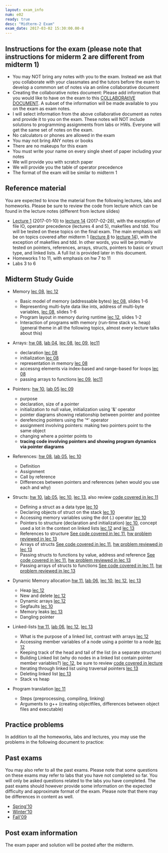 ```yaml
---
layout: exam_info
num: e02
ready: true
desc: "Midterm-2 Exam"
exam_date: 2017-03-02 15:30:00.00-8
---
```


## Instructions for the exam (please note that instructions for miderm 2 are different from midterm 1)

* You may NOT bring any notes with you to the exam. Instead we ask that you collaborate with your classmates and the tutors before the exam to develop a commmon set of notes via an online collaborative document
* Creating the collaborative notes document: Please add information that you would like to have on the exam to this [COLLABORAtIVE DOCUMENT](https://docs.google.com/document/d/1ctpQAlAiTz5L8m8m9ibGlQG9Jcir4xmIUFiknvRR0wk/edit?usp=sharing). A subset of the information will be made available to you on the exam as exam notes.
* I will select information from the above collaborative document as notes and provide it to you on the exam. These notes will NOT include solutions to programming assignments from labs or HWs. Everyone will get the same set of notes on the exam.  
* No calculators or phones are allowed in the exam 
* You may not bring ANY notes or books 
* There are no makeups for this exam 
* You must write your name on every single sheet of paper including your notes
* We will provide you with scratch paper
* We will provide you the table of operator precedence
* The format of the exam will be similar to midterm 1


## Reference material
You are expected to know the material from the following lectures, labs and homeworks. Please be sure to review the code from lecture which can be found in the lecture notes (different from lecture slides)

* [Lecture 1](https://ucsb-cs16-wi17.github.io/lectures/lect01/) (2017-01-10) to [lecture 14](https://ucsb-cs16-wi17.github.io/lectures/lect14/) (2017-02-28), with the exception of file IO, operator precedence (lectures 4 and 5), makefiles and tdd. You will be tested on these topics on the final exam. The main emphasis will be on topics covered after midterm 1 ([lecture 8](https://ucsb-cs16-wi17.github.io/lectures/lect08/) to [lecture 14](https://ucsb-cs16-wi17.github.io/lectures/lect14/)), with the exception of makefiles and tdd. In other words, you will be primarily tested on pointers, references, arrays, structs, pointers to basic or struct type, and linked lists. A full list is provided later in this document.
* Homeworks 1 to 11, with emphasis on hw 7 to 11
* Labs 3 to 6 


## Midterm Study Guide

* Memory [lec 08](/lectures/lect08/), [lec 12](/lectures/lect12/)
    * Basic model of memory (addressable bytes) [lec 08](/lectures/lect08/), slides 1-6
    * Representing multi-byte data like ints, address of multi-byte variables, [lec 08](/lectures/lect08/), slides 1-6
    * Program layout in memory during runtime [lec 12](/lectures/lect12/), slides 1-2
    * Interaction of programs with memory (run-time stack vs. heap) (general theme in all the following topics, almost every lecture talks about this)


* Arrays: [hw 08](/hwk/h08/),  [lab 04](/lab/lab04/), [lec 08](/lectures/lect08/), [lec 09](/lectures/lect09/), [lec11](/lectures/lect11/)
    * declaration [lec 08](/lectures/lect08/)
    * initialization [lec 08](/lectures/lect08/)
    * representation in memory [lec 08](/lectures/lect08/)
    * accessng elements via index-based and range-based for loops [lec 08](/lectures/lect08/) 
    * passing arrays to functions [lec 09](/lectures/lect09/), [lec11](/lectures/lect11/)

* Pointers: [hw 10](/hwk/h10/),  [lab 05](/lab/lab05/) [lec 09](/lectures/lect09/)
    * purpose
    * declaration, size of a pointer
    * initialization to null value, initialization using '&' operator
    * pointer diagrams showing relationship between pointer and pointee
    * derefencing pointers using the '*' operator
    * assignment involving pointers: making two pointers point to the same object
    * changing where a pointer points to
    * **tracing code involving pointers and showing program dynamics via pointer diagrams** 

* References: [hw 08](/hwk/h08/), [lab 05](/lab/lab05/), [lec 10](/lectures/lect10/)
    * Definition
    * Assignment
    * Call by reference
    * Differences between pointers and references (when would you use each and why) 

* Structs: [hw 10](/hwk/h10/), [lab 05](/lab/lab05/), [lec 10](/lectures/lect10/), [lec 13](/lectures/lect13/), also review [code covered in lec 11](https://github.com/ucsb-cs16-wi17/lecture-02-16)
    * Defining a struct as a data type [lec 10](/lectures/lect10/)
    * Declaring objects of struct on the stack [lec 10](/lectures/lect10/)
    * Accessing memory variables using the dot (.) operator [lec 10](/lectures/lect10/)
    * Pointers to structure (declaration and initialization) [lec 10](/lectures/lect10/), concept used a lot in the context on linked lists [lec 12](/lectures/lect12/) and [lec 13](/lectures/lect13/)
    * References to structure [See code covered in lec 11](https://github.com/ucsb-cs16-wi17/lecture-02-16), [hw problem reviewed in lec 13](/lectures/lect13/)
    * Arrays of structs [See code covered in lec 11](https://github.com/ucsb-cs16-wi17/lecture-02-16), [hw problem reviewed in lec 13](/lectures/lect13/)
    * Passing structs to functions by value, address and reference [See code covered in lec 11](https://github.com/ucsb-cs16-wi17/lecture-02-16), [hw problem reviewed in lec 13](/lectures/lect13/)
    * Passing arrays of structs to functions [See code covered in lec 11](https://github.com/ucsb-cs16-wi17/lecture-02-16), [hw problem reviewed in lec 13](/lectures/lect13/)

* Dynamic Memory allocation [hw 11](/hwk/h11/), [lab 06](/lab/lab06/), [lec 10](/lectures/lect10/), [lec 12](/lectures/lect12/), [lec 13](/lectures/lect13/)
    * Heap [lec 12](/lectures/lect12/)
    * New and delete [lec 12](/lectures/lect12/)
    * Dynamic arrays [lec 12](/lectures/lect12/)
    * Segfaults [lec 10](/lectures/lect10/)
    * Memory leaks [lec 13](/lectures/lect13/)
    * Dangling pointer

* Linked-lists [hw 11](/hwk/h11/), [lab 06](/lab/lab06/), [lec 12](/lectures/lect12/), [lec 13](/lectures/lect13/)
    * What is the purpose of a linked list, contrast with arrays [lec 12](/lectures/lect12/)
    * Accessing member variables of a node using a pointer to a node [lec 12](/lectures/lect12/)
    * Keeping track of the head and tail of the list (in a separate structure)
    * Building Linked list (why do nodes in a linked list contain pointer member variables?) [lec 12](/lectures/lect12/), be sure to review [code covered in lecture](https://github.com/ucsb-cs16-wi17/lecture-02-21)
    * Iterating through linked list using traversal pointers [lec 13](/lectures/lect13/)
    * Deleting linked list [lec 13](/lectures/lect13/)
    * Stack vs heap 
   

* Program translation [lec 11](/lectures/lect11/)
    * Steps (preprocessing, compiling, linking)
    * Arguments to g++ (creating objectfiles, differences between object files and executable)


## Practice problems
In addition to all the homeworks, labs and lectures, you may use the problems in the following document to practice:


## Past exams
You may also refer to all the past exams. Please note that some questions on these exams may refer to labs that you have not completed so far. You will only be asked questions related to the labs you have completed. The past exams should however provide some information on the expected difficulty and approximate format of the exam. Please note that there may be differences in content as well.

* [Spring'10](http://www.cs.ucsb.edu/~pconrad/cs16/10S/exams/)
* [Winter'10](http://www.cs.ucsb.edu/~pconrad/cs16/10W/exams/)
* [Fall'09](http://www.cs.ucsb.edu/~pconrad/cs16/09F/exams)

 ## Post exam information 

The exam paper and solution will be posted after the midterm.

